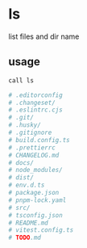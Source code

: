 # ls

list files and dir name

## usage

```sh
call ls

# .editorconfig
# .changeset/
# .eslintrc.cjs
# .git/
# .husky/
# .gitignore
# build.config.ts
# .prettierrc
# CHANGELOG.md
# docs/
# node_modules/
# dist/
# env.d.ts
# package.json
# pnpm-lock.yaml
# src/
# tsconfig.json
# README.md
# vitest.config.ts
# TODO.md
```
